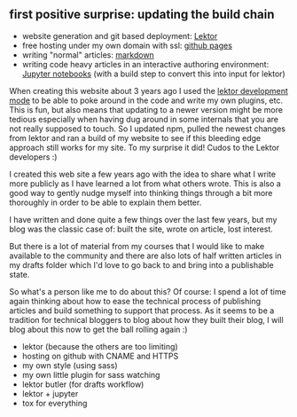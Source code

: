 ## first positive surprise: updating the build chain

* website generation and git based deployment: [Lektor](https://www.getlektor.com)
* free hosting under my own domain with ssl: [github pages](https://pages.github.com/)
* writing "normal" articles: [markdown](https://www.markdownguide.org/)
* writing code heavy articles in an interactive authoring environment: [Jupyter notebooks](https://jupyter-notebook.readthedocs.io/en/stable/) (with a build step to convert this into input for lektor)

When creating this website about 3 years ago I used the [lektor development mode](https://github.com/lektor/lektor#want-to-develop-on-lektor) to be able to poke around in the code and write my own plugins, etc. This is fun, but also means that updating to a newer version might be more tedious especially when having dug around in some internals that you are not really supposed to touch. So I updated npm, pulled the newest changes from lektor and ran a build of my website to see if this bleeding edge approach still works for my site. To my surprise it did! Cudos to the Lektor developers :)

I created this web site a few years ago with the idea to share what I write more publicly as I have learned a lot from what others wrote. This is also a good way to gently nudge myself into thinking things through a bit more thoroughly in order to be able to explain them better. 

I have written and done quite a few things over the last few years, but my blog was the classic case of: built the site, wrote on article, lost interest. 

But there is a lot of material from my courses that I would like to make available to the community and there are also lots of half written articles in my drafts folder which I'd love to go back to and bring into a publishable state.

So what's a person like me to do about this? Of course: I spend a lot of time again thinking about how to ease the technical process of publishing articles and build something to support that process. As it seems to be a tradition for technical bloggers to blog about how they built their blog, I will blog about this now to get the ball rolling again :)

* lektor (because the others are too limiting)
* hosting on github with CNAME and HTTPS
* my own style (using sass)
* my own little plugin for sass watching
* lektor butler (for drafts workflow)
* lektor + jupyter
* tox for everything
